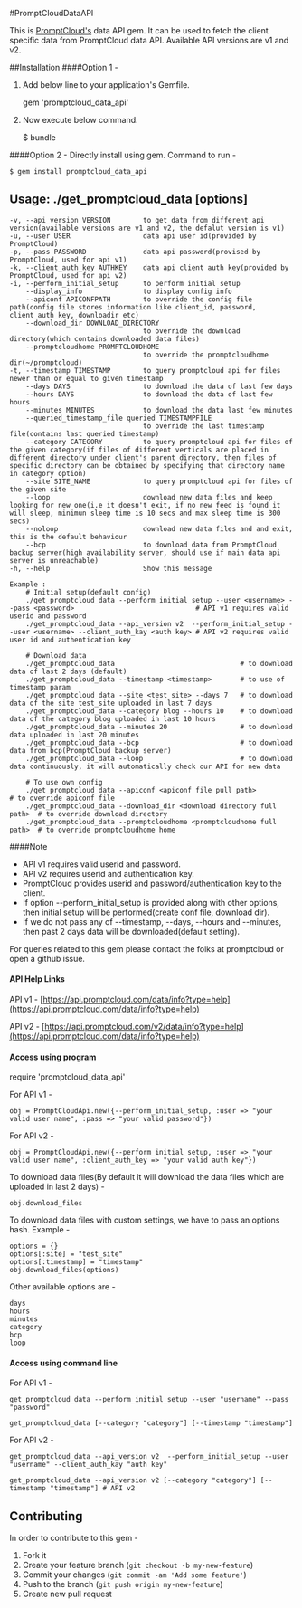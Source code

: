 #PromptCloudDataAPI

This is [PromptCloud's](http://promptcloud.com) data API gem. It can be used to fetch the client specific data from PromptCloud data API. Available API versions are v1 and v2. 

##Installation
####Option 1 -
1. Add below line to your application's Gemfile.

    gem 'promptcloud_data_api'

2. Now execute below command.

    $ bundle

####Option 2 -
Directly install using gem. Command to run -

    $ gem install promptcloud_data_api

## Usage: ./get_promptcloud_data [options] 

    -v, --api_version VERSION        to get data from different api version(available versions are v1 and v2, the defalut version is v1)
    -u, --user USER                  data api user id(provided by PromptCloud)
    -p, --pass PASSWORD              data api password(provised by PromptCloud, used for api v1)
    -k, --client_auth_key AUTHKEY    data api client auth key(provided by PromptCloud, used for api v2)
    -i, --perform_initial_setup      to perform initial setup
        --display_info               to display config info
        --apiconf APICONFPATH        to override the config file path(config file stores information like client_id, password, client_auth_key, downloadir etc)
        --download_dir DOWNLOAD_DIRECTORY
                                     to override the download directory(which contains downloaded data files)
        --promptcloudhome PROMPTCLOUDHOME
                                     to override the promptcloudhome dir(~/promptcloud)
    -t, --timestamp TIMESTAMP        to query promptcloud api for files newer than or equal to given timestamp
        --days DAYS                  to download the data of last few days
        --hours DAYS                 to download the data of last few hours
        --minutes MINUTES            to download the data last few minutes
        --queried_timestamp_file queried TIMESTAMPFILE
                                     to override the last timestamp file(contains last queried timestamp)
        --category CATEGORY          to query promptcloud api for files of the given category(if files of different verticals are placed in different directory under client's parent directory, then files of specific directory can be obtained by specifying that directory name in category option)
        --site SITE_NAME             to query promptcloud api for files of the given site
        --loop                       download new data files and keep looking for new one(i.e it doesn't exit, if no new feed is found it will sleep, minimun sleep time is 10 secs and max sleep time is 300 secs)
        --noloop                     download new data files and and exit, this is the default behaviour
        --bcp                        to download data from PromptCloud backup server(high availability server, should use if main data api server is unreachable)
    -h, --help                       Show this message

    Example :
        # Initial setup(default config)
        ./get_promptcloud_data --perform_initial_setup --user <username> --pass <password>                              # API v1 requires valid userid and password
        ./get_promptcloud_data --api_version v2  --perform_initial_setup --user <username> --client_auth_kay <auth key> # API v2 requires valid user id and authentication key

        # Download data 
        ./get_promptcloud_data                               # to download data of last 2 days (default)
        ./get_promptcloud_data --timestamp <timestamp>       # to use of timestamp param
        ./get_promptcloud_data --site <test_site> --days 7   # to download data of the site test_site uploaded in last 7 days
        ./get_promptcloud_data --category blog --hours 10    # to download data of the category blog uploaded in last 10 hours
        ./get_promptcloud_data --minutes 20                  # to download data uploaded in last 20 minutes
        ./get_promptcloud_data --bcp                         # to download data from bcp(PromptCloud backup server)
        ./get_promptcloud_data --loop                        # to download data continuously, it will automatically check our API for new data

        # To use own config
        ./get_promptcloud_data --apiconf <apiconf file pull path>             # to override apiconf file
        ./get_promptcloud_data --download_dir <download directory full path>  # to override download directory 
        ./get_promptcloud_data --promptcloudhome <promptcloudhome full path>  # to override promptcloudhome home


####Note 

* API v1 requires valid userid and password.
* API v2 requires userid and authentication key.
* PromptCloud provides userid and password/authentication key to the client.  
* If option --perform_initial_setup is provided along with other options, then initial setup will be performed(create conf file, download dir).
* If we do not pass any of --timestamp, --days, --hours and --minutes, then past 2 days data will be downloaded(default setting).

For queries related to this gem please contact the folks at promptcloud or open a github issue.

#### API Help Links 
API v1 - [https://api.promptcloud.com/data/info?type=help](https://api.promptcloud.com/data/info?type=help)

API v2 - [https://api.promptcloud.com/v2/data/info?type=help](https://api.promptcloud.com/data/info?type=help)

#### Access using program

require 'promptcloud_data_api'

For API v1 -

    obj = PromptCloudApi.new({--perform_initial_setup, :user => "your valid user name", :pass => "your valid password"})

For API v2 -

    obj = PromptCloudApi.new({--perform_initial_setup, :user => "your valid user name", :client_auth_key => "your valid auth key"})

To download data files(By default it will download the data files which are uploaded in last 2 days) -

    obj.download_files

To download data files with custom settings, we have to pass an options hash. Example -

    options = {}
    options[:site] = "test_site"
    options[:timestamp] = "timestamp"
    obj.download_files(options)

Other available options are -  
    
    days
    hours
    minutes 
    category
    bcp
    loop

#### Access using command line

For API v1 -

    get_promptcloud_data --perform_initial_setup --user "username" --pass "password"
    
    get_promptcloud_data [--category "category"] [--timestamp "timestamp"]

For API v2 -

    get_promptcloud_data --api_version v2  --perform_initial_setup --user "username" --client_auth_kay "auth key"
    
    get_promptcloud_data --api_version v2 [--category "category"] [--timestamp "timestamp"] # API v2

## Contributing
In order to contribute to this gem -

1. Fork it
2. Create your feature branch (`git checkout -b my-new-feature`)
3. Commit your changes (`git commit -am 'Add some feature'`)
4. Push to the branch (`git push origin my-new-feature`)
5. Create new pull request
